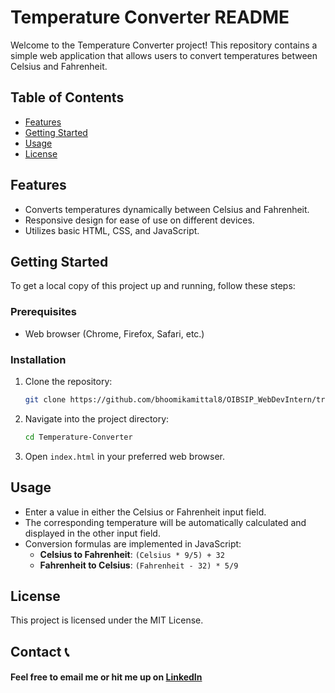 
# Temperature Converter README

Welcome to the Temperature Converter project! This repository contains a simple web application that allows users to convert temperatures between Celsius and Fahrenheit.

## Table of Contents

- [Features](#features)
- [Getting Started](#getting-started)
- [Usage](#usage)
- [License](#license)

## Features

- Converts temperatures dynamically between Celsius and Fahrenheit.
- Responsive design for ease of use on different devices.
- Utilizes basic HTML, CSS, and JavaScript.

## Getting Started

To get a local copy of this project up and running, follow these steps:

### Prerequisites

- Web browser (Chrome, Firefox, Safari, etc.)

### Installation

1. Clone the repository:

   ```bash
   git clone https://github.com/bhoomikamittal8/OIBSIP_WebDevIntern/tree/main/Temperature_Converter
   ```

2. Navigate into the project directory:

   ```bash
   cd Temperature-Converter
   ```

3. Open `index.html` in your preferred web browser.

## Usage

- Enter a value in either the Celsius or Fahrenheit input field.
- The corresponding temperature will be automatically calculated and displayed in the other input field.
- Conversion formulas are implemented in JavaScript:
  - **Celsius to Fahrenheit**: `(Celsius * 9/5) + 32`
  - **Fahrenheit to Celsius**: `(Fahrenheit - 32) * 5/9`

## License

This project is licensed under the MIT License.

## Contact 📞

#### Feel free to email me or hit me up on [LinkedIn](https://www.linkedin.com/in/bhoomikamittal48/)

